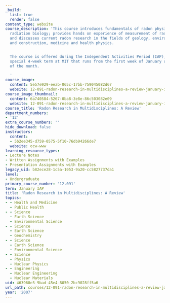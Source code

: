```yaml
---
_build:
  list: true
  render: false
content_type: website
course_description: 'This course introduces fundamentals of radon physics, geology,
  radiation biology; provides hands on experience of measurement of radon in MIT environments,
  and discusses current radon research in the fields of geology, environment, building
  and construction, medicine and health physics.


  The course is offered during the Independent Activities Period (IAP), which is a
  special 4-week term at MIT that runs from the first week of January until the end
  of the month.

  '
course_image:
  content: 5e57e929-eeab-065c-17bb-759045082d67
  website: 12-091-radon-research-in-multidisciplines-a-review-january-iap-2007
course_image_thumbnail:
  content: 6a740584-5267-0ba8-3e8e-86c503082e09
  website: 12-091-radon-research-in-multidisciplines-a-review-january-iap-2007
course_title: 'Radon Research in Multidisciplines: A Review'
department_numbers:
- '12'
extra_course_numbers: ''
hide_download: false
instructors:
  content:
  - 5b2ee345-d759-0575-5f10-76db94266de7
  website: ocw-www
learning_resource_types:
- Lecture Notes
- Written Assignments with Examples
- Presentation Assignments with Examples
legacy_uid: b82ece28-1c5a-1053-9a20-cc5827737da1
level:
- Undergraduate
primary_course_number: '12.091'
term: January IAP
title: 'Radon Research in Multidisciplines: A Review'
topics:
- - Health and Medicine
  - Public Health
- - Science
  - Earth Science
  - Environmental Science
- - Science
  - Earth Science
  - Geochemistry
- - Science
  - Earth Science
  - Environmental Science
- - Science
  - Physics
  - Nuclear Physics
- - Engineering
  - Nuclear Engineering
  - Nuclear Materials
uid: 463960e3-9bad-45e4-8050-2bc9028ff5a6
url_path: courses/12-091-radon-research-in-multidisciplines-a-review-january-iap-2007
year: '2007'
---
```

